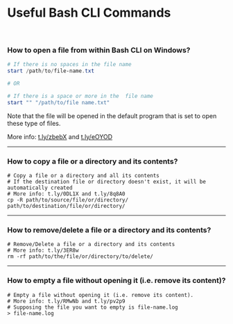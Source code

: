 # Useful Bash CLI Commands

<br>

### How to open a file from within Bash CLI on Windows?

```powershell
# If there is no spaces in the file name 
start /path/to/file-name.txt

# OR

# If there is a space or more in the  file name
start "" "/path/to/file name.txt"
```

Note that the file will be opened in the default program that is set to open these type of files.

More info: [t.ly/zbebX](https://t.ly/zbebX) and [t.ly/eOYOD](https://t.ly/eOYOD)

---

### How to copy a file or a directory and its contents?

```shell
# Copy a file or a directory and all its contents
# If the destination file or directory doesn't exist, it will be automatically created
# More info: t.ly/0DL1X and t.ly/8q8A0
cp -R path/to/source/file/or/directory/ path/to/destination/file/or/directory/
```

---

### How to remove/delete a file or a directory and its contents? 

```shell
# Remove/Delete a file or a directory and its contents
# More info: t.ly/3ER8w
rm -rf path/to/the/file/or/directory/to/delete/
```

---

### How to empty a file without opening it (i.e. remove its content)?

```shell
# Empty a file without opening it (i.e. remove its content).
# More info: t.ly/RMwNb and t.ly/pv2p9
# Supposing the file you want to empty is file-name.log
> file-name.log
```

